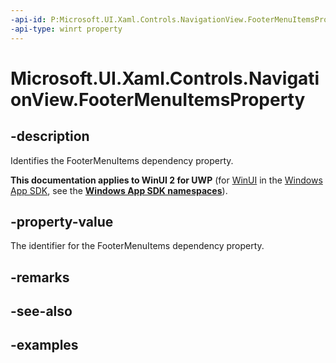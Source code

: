 ```yaml
---
-api-id: P:Microsoft.UI.Xaml.Controls.NavigationView.FooterMenuItemsProperty
-api-type: winrt property
---
```


# Microsoft.UI.Xaml.Controls.NavigationView.FooterMenuItemsProperty

<!--
public static Windows.UI.Xaml.DependencyProperty FooterMenuItemsProperty { get; }
-->


## -description
Identifies the FooterMenuItems dependency property.

**This documentation applies to WinUI 2 for UWP** (for [WinUI](/windows/apps/winui/winui3/) in the [Windows App SDK](/windows/apps/windows-app-sdk/), see the **[Windows App SDK namespaces](/windows/windows-app-sdk/api/winrt/)**).

## -property-value
The identifier for the FooterMenuItems dependency property.
## -remarks

## -see-also

## -examples


